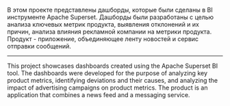 В этом проекте представлены дашборды, которые были сделаны в BI инструменте Apache Superset. Дашборды были разработаны с целью анализа ключевых метрик продукта, выявления отклонений и их причин, анализа влияния рекламной компании на метрики продукта.
Продукт - приложение, объединяющее ленту новостей и сервис отправки сообщений. 

---

This project showcases dashboards created using the Apache Superset BI tool. The dashboards were developed for the purpose of analyzing key product metrics, identifying deviations and their causes, and analyzing the impact of advertising campaigns on product metrics.
The product is an application that combines a news feed and a messaging service.

